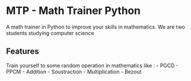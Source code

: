 
<h1>MTP - Math Trainer Python</h1>

A math trainer in Python to improve your skills in mathematics.
We are two students studying computer science

<h2> Features </h2>
Train yourself to some random operation in mathematics like :
 - PGCD
 - PPCM
 - Addition
 - Soustraction
 - Multiplication
 - Bezout
